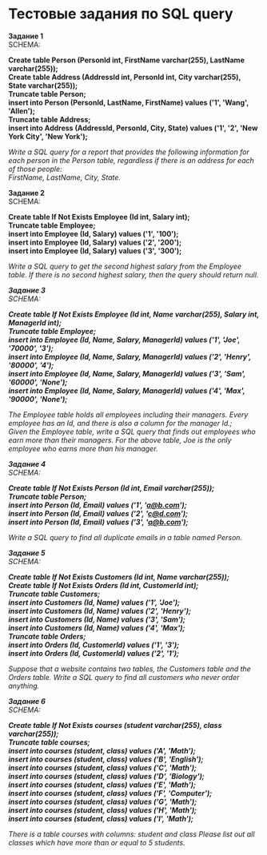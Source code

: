 # Тестовые задания по SQL query

<b>Задание 1</b><br />
SCHEMA:

<strong> Create table Person (PersonId int, FirstName varchar(255), LastName
varchar(255));<br />
Create table Address (AddressId int, PersonId int, City varchar(255), State
varchar(255));<br />
Truncate table Person;<br />
insert into Person (PersonId, LastName, FirstName) values ('1', 'Wang',
'Allen');<br />
Truncate table Address;<br />
insert into Address (AddressId, PersonId, City, State) values ('1', '2', 'New
York City', 'New York');</strong>

<em>Write a SQL query for a report that provides the following information for
each person in the Person table, regardless if there is an address for each
of those people:<br />
FirstName, LastName, City, State.</em>

<b>Задание 2</b><br />
SCHEMA:

<strong>Create table If Not Exists Employee (Id int, Salary int);<br />
Truncate table Employee;<br />
insert into Employee (Id, Salary) values ('1', '100');<br />
insert into Employee (Id, Salary) values ('2', '200');<br />
insert into Employee (Id, Salary) values ('3', '300');</strong>

<em>Write a SQL query to get the second highest salary from the Employee
table. If there is no second highest salary, then the
query should return null.

<b>Задание 3</b><br />
SCHEMA:

<strong>Create table If Not Exists Employee (Id int, Name varchar(255), Salary int,
ManagerId int);<br />
Truncate table Employee;<br />
insert into Employee (Id, Name, Salary, ManagerId) values ('1', 'Joe',
'70000', '3');<br />
insert into Employee (Id, Name, Salary, ManagerId) values ('2', 'Henry',
'80000', '4');<br />
insert into Employee (Id, Name, Salary, ManagerId) values ('3', 'Sam',
'60000', 'None');<br />
insert into Employee (Id, Name, Salary, ManagerId) values ('4', 'Max',
'90000', 'None');</strong>

<em>The Employee table holds all employees including their managers. Every
employee has an Id, and there is also a column for the manager Id.;<br />
Given the Employee table, write a SQL query that finds out employees who
earn more than their managers. For the above table, Joe is the only
employee who earns more than his manager.</em>

<b>Задание 4</b><br />
SCHEMA:

<strong>Create table If Not Exists Person (Id int, Email varchar(255));<br />
Truncate table Person;<br />
insert into Person (Id, Email) values ('1', 'a@b.com');<br />
insert into Person (Id, Email) values ('2', 'c@d.com');<br />
insert into Person (Id, Email) values ('3', 'a@b.com');</strong>

<em>Write a SQL query to find all duplicate emails in a table named Person.</em>

<b>Задание 5</b><br />
SCHEMA:

<strong>Create table If Not Exists Customers (Id int, Name varchar(255));<br />
Create table If Not Exists Orders (Id int, CustomerId int);<br />
Truncate table Customers;<br />
insert into Customers (Id, Name) values ('1', 'Joe');<br />
insert into Customers (Id, Name) values ('2', 'Henry');<br />
insert into Customers (Id, Name) values ('3', 'Sam');<br />
insert into Customers (Id, Name) values ('4', 'Max');<br />
Truncate table Orders;<br />
insert into Orders (Id, CustomerId) values ('1', '3');<br />
insert into Orders (Id, CustomerId) values ('2', '1');<br /></strong>

<em>Suppose that a website contains two tables, the Customers table and the
Orders table. Write a SQL query to find all customers who never order
anything.</em>

<b>Задание 6</b><br />
SCHEMA:

<strong>Create table If Not Exists courses (student varchar(255), class
varchar(255));<br />
Truncate table courses;<br />
insert into courses (student, class) values ('A', 'Math');<br />
insert into courses (student, class) values ('B', 'English');<br />
insert into courses (student, class) values ('C', 'Math');<br />
insert into courses (student, class) values ('D', 'Biology');<br />
insert into courses (student, class) values ('E', 'Math');<br />
insert into courses (student, class) values ('F', 'Computer');<br />
insert into courses (student, class) values ('G', 'Math');<br />
insert into courses (student, class) values ('H', 'Math');<br />
insert into courses (student, class) values ('I', 'Math');</strong>

<em>There is a table courses with columns: student and class
Please list out all classes which have more than or equal to 5 students.</em>
